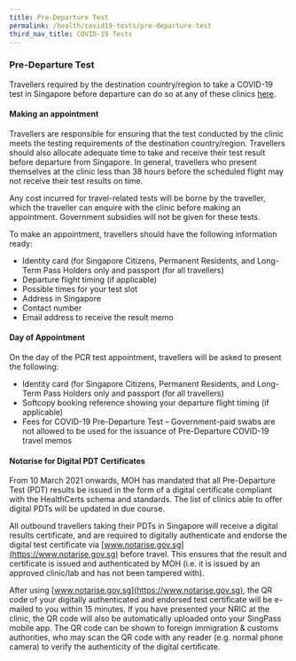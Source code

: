 ```yaml
---
title: Pre-Departure Test
permalink: /health/covid19-tests/pre-departure-test
third_nav_title: COVID-19 Tests
---
```


<div id="pdt"></div>

### Pre-Departure Test

Travellers required by the destination country/region to take a COVID-19 test in Singapore before departure can do so at any of these clinics [here](https://www.moh.gov.sg/licensing-and-regulation/regulations-guidelines-and-circulars/details/list-of-covid-19-swab-providers). 

#### Making an appointment

Travellers are responsible for ensuring that the test conducted by the clinic meets the testing requirements of the destination country/region. Travellers should also allocate adequate time to take and receive their test result before departure from Singapore. In general, travellers who present themselves at the clinic less than 38 hours before the scheduled flight may not receive their test results on time.

Any cost incurred for travel-related tests will be borne by the traveller, which the traveller can enquire with the clinic before making an appointment. Government subsidies will not be given for these tests.

To make an appointment, travellers should have the following information ready:
- Identity card (for Singapore Citizens, Permanent Residents, and Long-Term Pass Holders only and passport (for all travellers)
- Departure flight timing (if applicable)
- Possible times for your test slot
- Address in Singapore
- Contact number
- Email address to receive the result memo

#### Day of Appointment 

On the day of the PCR test appointment, travellers will be asked to present the following: 
- Identity card (for Singapore Citizens, Permanent Residents, and Long-Term Pass Holders only and passport (for all travellers)
- Softcopy booking reference showing your departure flight timing (if applicable)
- Fees for COVID-19 Pre-Departure Test – Government-paid swabs are not allowed to be used for the issuance of Pre-Departure COVID-19 travel memos

#### Notαrise for Digital PDT Certificates

From 10 March 2021 onwards, MOH has mandated that all Pre-Departure Test (PDT) results be issued in the form of a digital certificate compliant with the HealthCerts schema and standards. The list of clinics able to offer digital PDTs will be updated in due course.

All outbound travellers taking their PDTs in Singapore will receive a digital results certificate, and are required to digitally authenticate and endorse the digital test certificate via [www.notarise.gov.sg](https://www.notarise.gov.sg) before travel. This ensures that the result and certificate is issued and authenticated by MOH (i.e. it is issued by an approved clinic/lab and has not been tampered with).

After using [www.notarise.gov.sg](https://www.notarise.gov.sg), the QR code of your digitally authenticated and endorsed test certificate will be e-mailed to you within 15 minutes. If you have presented your NRIC at the clinic, the QR code will also be automatically uploaded onto your SingPass mobile app. The QR code can be shown to foreign immigration & customs authorities, who may scan the QR code with any reader (e.g. normal phone camera) to verify the authenticity of the digital certificate. 


